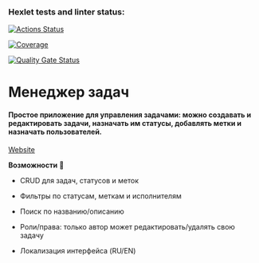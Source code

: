 ### Hexlet tests and linter status:
[![Actions Status](https://github.com/Nataly773/python-project-52/actions/workflows/hexlet-check.yml/badge.svg)](https://github.com/Nataly773/python-project-52/actions)

[![Coverage](https://sonarcloud.io/api/project_badges/measure?project=Nataly773_python-project-52&metric=coverage)](https://sonarcloud.io/summary/new_code?id=Nataly773_python-project-52)

[![Quality Gate Status](https://sonarcloud.io/api/project_badges/measure?project=Nataly773_python-project-52&metric=alert_status)](https://sonarcloud.io/summary/new_code?id=Nataly773_python-project-52)

# Менеджер задач
#### Простое приложение для управления задачами: можно создавать и редактировать задачи, назначать им статусы, добавлять метки и назначать пользователей.
[Website](https://python-project-52-ecw0.onrender.com)

**Возможности** 🚀
- CRUD для задач, статусов и меток

- Фильтры по статусам, меткам и исполнителям

- Поиск по названию/описанию

- Роли/права: только автор может редактировать/удалять свою задачу

- Локализация интерфейса (RU/EN)


